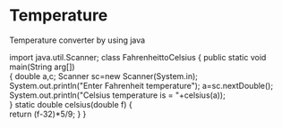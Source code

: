 # Temperature
Temperature converter by using java

import java.util.Scanner;
class FahrenheittoCelsius
{
	public static void main(String arg[])	
	{
	    double a,c;
      Scanner sc=new Scanner(System.in);	   	 
	    System.out.println("Enter  Fahrenheit temperature");
       a=sc.nextDouble(); 
	    System.out.println("Celsius temperature is = "+celsius(a));		  	  	     
	} 
	static double celsius(double f)
	{	
	return  (f-32)*5/9;
	}
}
